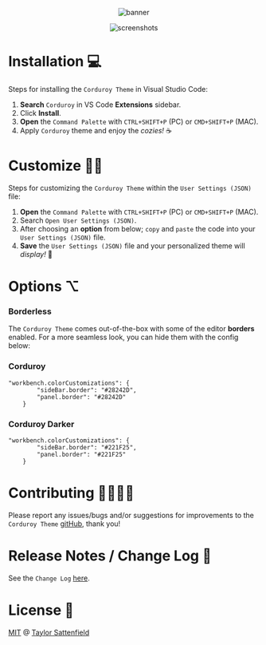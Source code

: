 <p align="center">
    <img alt="banner" src="https://i.imgur.com/Z38w9u2.jpeg">
</p>

<p align="center">
    <img alt="screenshots" src="https://i.imgur.com/aoBoSXp.jpeg">
</p>

# Installation 💻

Steps for installing the `Corduroy Theme` in Visual Studio Code:

1. <b>Search</b> `Corduroy` in VS Code <b>Extensions</b> sidebar.
2. Click <b>Install</b>.
3. <b>Open</b> the `Command Palette` with `CTRL+SHIFT+P` (PC) or `CMD+SHIFT+P` (MAC).
4. Apply `Corduroy` theme and enjoy the <i>cozies!</i> ☕️

# Customize 🙇🏻

Steps for customizing the `Corduroy Theme` within the `User Settings (JSON)` file:

1. <b>Open</b> the `Command Palette` with `CTRL+SHIFT+P` (PC) or `CMD+SHIFT+P` (MAC).
2. Search `Open User Settings (JSON)`.
3. After choosing an <b>option</b> from below; `copy` and `paste` the code into your `User Settings (JSON)` file.
4. <b>Save</b> the `User Settings (JSON)` file and your personalized theme will <i>display!</i> 🎉

# Options ⌥

### Borderless

The `Corduroy Theme` comes out-of-the-box with some of the editor <b>borders</b> enabled. For a more seamless look, you can hide them with the config below:

### Corduroy

```
"workbench.colorCustomizations": {
        "sideBar.border": "#28242D",
        "panel.border": "#28242D"
    }
```

### Corduroy Darker

```
"workbench.colorCustomizations": {
        "sideBar.border": "#221F25",
        "panel.border": "#221F25"
    }
```

# Contributing 👨‍👩‍👧‍👦

Please report any issues/bugs and/or suggestions for improvements to the `Corduroy Theme` <a href="https://github.com/taysatte/corduroy-theme-vscode/issues">gitHub</a>, thank you!

# Release Notes / Change Log 📄

See the `Change Log` <a href="https://github.com/taysatte/corduroy-theme-vscode/blob/main/CHANGELOG.md">here</a>.

# License 🪪

<a href="https://github.com/taysatte/corduroy-theme-vscode/blob/main/LICENSE.md">MIT</a> @ <a href="https://github.com/taysatte">Taylor Sattenfield</a>
